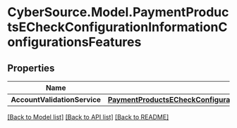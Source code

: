 # CyberSource.Model.PaymentProductsECheckConfigurationInformationConfigurationsFeatures
## Properties

Name | Type | Description | Notes
------------ | ------------- | ------------- | -------------
**AccountValidationService** | [**PaymentProductsECheckConfigurationInformationConfigurationsFeaturesAccountValidationService**](PaymentProductsECheckConfigurationInformationConfigurationsFeaturesAccountValidationService.md) |  | [optional] 

[[Back to Model list]](../README.md#documentation-for-models) [[Back to API list]](../README.md#documentation-for-api-endpoints) [[Back to README]](../README.md)

